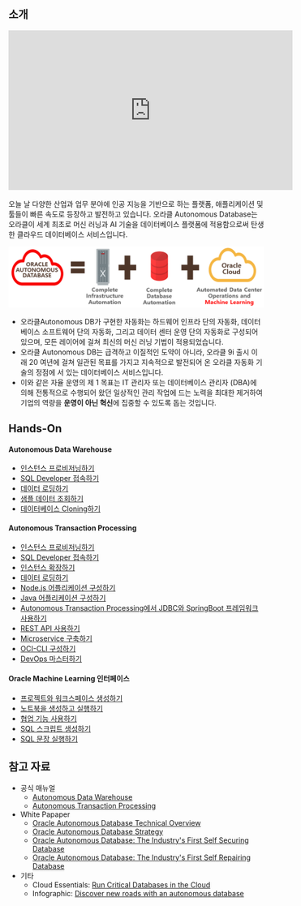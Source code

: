 ## 소개

<p align="center"><iframe width="560" height="315" src="https://www.youtube.com/embed/ZtK4_0ZEfTY" frameborder="0" allow="accelerometer; autoplay; encrypted-media; gyroscope; picture-in-picture" allowfullscreen></iframe></p>

오늘 날 다양한 산업과 업무 분야에 인공 지능을 기반으로 하는 플랫폼, 애플리케이션 및 툴들이 빠른 속도로 등장하고 발전하고 있습니다. 오라클 Autonomous Database는 오라클이 세계 최초로 머신 러닝과 AI 기술을 데이터베이스 플랫폼에 적용함으로써 탄생한 클라우드 데이터베이스 서비스입니다. 

![](ADB.png)

- 오라클Autonomous DB가 구현한 자동화는 하드웨어 인프라 단의 자동화, 데이터베이스 소프트웨어 단의 자동화, 그리고 데이터 센터 운영 단의 자동화로 구성되어 있으며, 모든 레이어에 걸쳐 최신의 머신 러닝 기법이 적용되었습니다. 
- 오라클 Autonomous DB는 급격하고 이질적인 도약이 아니라, 오라클 9i 출시 이래 20 여년에 걸쳐 일관된 목표를 가지고 지속적으로 발전되어 온 오라클 자동화 기술의 정점에 서 있는 데이터베이스 서비스입니다.
- 이와 같은 자율 운영의 제 1 목표는 IT 관리자 또는 데이터베이스 관리자 (DBA)에 의해 전통적으로 수행되어 왔던 일상적인 관리 작업에 드는 노력을 최대한 제거하여 기업의 역량을 **운영이 아닌 혁신**에 집중할 수 있도록 돕는 것입니다.

## Hands-On

#### Autonomous Data Warehouse 

- [인스턴스 프로비저닝하기](https://docs.oracle.com/en/cloud/paas/autonomous-data-warehouse-cloud/tutorial-getting-started-autonomous-db-adw/index.html)
- [SQL Developer 접속하기](https://www.oracle.com/webfolder/technetwork/tutorials/obe/cloud/adwc/obe_connecting_sql_developer_to_autonomous_data_warehouse_and_creating_tables/connecting_sql_dev_to_adw_and_creating_tables.html)
- [데이터 로딩하기](https://www.oracle.com/webfolder/technetwork/tutorials/obe/cloud/adwc/OBE_Loading%20Your%20Data/loading_your_data.html)
- [샘플 데이터 조회하기](https://www.oracle.com/webfolder/technetwork/tutorials/obe/cloud/adwc/OBE_Running%20a%20Query%20on%20Sample%20Data/running_a_query_on_sample_data.html)
- [데이터베이스 Cloning하기](https://docs.oracle.com/en/cloud/paas/autonomous-data-warehouse-cloud/tutorial-clone-autonomous-db/)

#### Autonomous Transaction Processing 

- [인스턴스 프로비저닝하기](https://oracle.github.io/learning-library/workshops/autonomous-transaction-processing/?page=LabGuide100ProvisionAnATPDatabase.md)
- [SQL Developer 접속하기](https://oracle.github.io/learning-library/workshops/autonomous-transaction-processing/?page=LabGuide200SecureConnectivityAndDataAccess.md)
- [인스턴스 확장하기](https://oracle.github.io/learning-library/workshops/autonomous-transaction-processing/?page=LabGuide300ScaleAnATP.md)
- [데이터 로딩하기](https://oracle.github.io/learning-library/workshops/autonomous-transaction-processing/?page=LabGuide400DataLoadingIntoATP.md)
- [Node.js 어플리케이션 구성하기](https://oracle.github.io/learning-library/workshops/autonomous-transaction-processing/?page=LabGuide500Configurenode.jsAppWithATP.md)
- [Java 어플리케이션 구성하기](https://oracle.github.io/learning-library/workshops/autonomous-transaction-processing/?page=LabGuide600ConfigureJavaAppWithATP.md)
- [Autonomous Transaction Processing에서 JDBC와 SpringBoot 프레임워크 사용하기](https://www.oracle.com/webfolder/technetwork/tutorials/obe/db/java/atp_jdbc_springboot/atp_springboot.html)
- [REST API 사용하기](https://oracle.github.io/learning-library/workshops/autonomous-transaction-processing/?page=LabGuide700WorkingWithRESTAPIs.md)
- [Microservice 구축하기](https://oracle.github.io/learning-library/workshops/autonomous-transaction-processing/?page=LabGuide800BuildingMicroservicesOnATP.md)
- [OCI-CLI 구성하기](https://oracle.github.io/learning-library/workshops/autonomous-transaction-processing/?page=LabGuide900ConfigureOCI-CLI.md)
- [DevOps 마스터하기](https://oracle.github.io/learning-library/workshops/autonomous-transaction-processing/?page=LabGuide1000AppDev.md)

#### Oracle Machine Learning 인터페이스

- [프로젝트와 워크스페이스 생성하기](https://www.oracle.com/webfolder/technetwork/tutorials/obe/cloud/oml/OMLPW-create-project-workspace/html/index.html)
- [노트북을 생성하고 실행하기](https://www.oracle.com/webfolder/technetwork/tutorials/obe/cloud/oml/OMLCR-create-run-notebooks/html/index.html)
- [협업 기능 사용하기](https://www.oracle.com/webfolder/technetwork/tutorials/obe/cloud/oml/OMLNB-collaborate-use-notebooks/html/index.html)
- [SQL 스크립트 생성하기](https://www.oracle.com/webfolder/technetwork/tutorials/obe/cloud/oml/OMLCQ-create-sql-scripts/html/index.html)
- [SQL 문장 실행하기](https://www.oracle.com/webfolder/technetwork/tutorials/obe/cloud/oml/OMLRS-run-sql-statements/html/index.html)

## 참고 자료

- 공식 매뉴얼
    - [Autonomous Data Warehouse](https://docs.oracle.com/en/cloud/paas/autonomous-data-warehouse-cloud/)
    - [Autonomous Transaction Processing](https://docs.oracle.com/en/cloud/paas/atp-cloud/index.html)
- White Papaper 
    - [Oracle Autonomous Database Technical Overview](https://www.oracle.com/a/ocom/docs/database/oracle-autonomous-database-technical-overview.pdf)
    - [Oracle Autonomous Database Strategy](https://www.oracle.com/a/ocom/docs/database/oracle-autonomous-database-strategy-wp.pdf)
    - [Oracle Autonomous Database: The Industry's First Self Securing Database](https://www.oracle.com/a/ocom/docs/database/autonomous-database-self-securing-wp.pdf)
    - [Oracle Autonomous Database: The Industry's First Self Repairing  Database](http://www.oracle.com/us/products/database/autonomous-database-self-repairing-5116047.pdf)
- 기타
    - Cloud Essentials: [Run Critical Databases in the Cloud](http://www.oracle.com/us/solutions/cloud-essentials-data-mgmt-3901529.pdf)
    - Infographic: [Discover new roads with an autonomous database](https://www.oracle.com/a/ocom/docs/cloud/do-more-with-oci-adb-Infographic.pdf)
